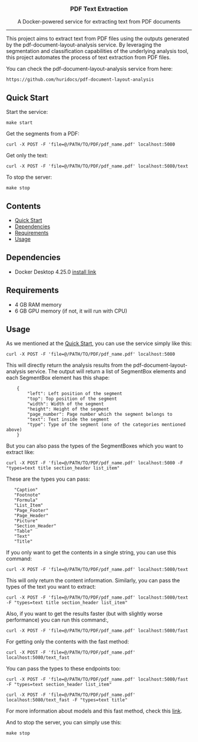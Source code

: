 <h3 align="center">PDF Text Extraction</h3>
<p align="center">A Docker-powered service for extracting text from PDF documents</p>

---
This project aims to extract text from PDF files using the outputs generated by the 
pdf-document-layout-analysis service. By leveraging the segmentation and classification capabilities of the underlying
analysis tool, this project automates the process of text extraction from PDF files.

You can check the pdf-document-layout-analysis service from here:

    https://github.com/huridocs/pdf-document-layout-analysis

## Quick Start
Start the service:

    make start

Get the segments from a PDF:

    curl -X POST -F 'file=@/PATH/TO/PDF/pdf_name.pdf' localhost:5080

Get only the text:

    curl -X POST -F 'file=@/PATH/TO/PDF/pdf_name.pdf' localhost:5080/text

To stop the server:

    make stop

## Contents
- [Quick Start](#quick-start)
- [Dependencies](#dependencies)
- [Requirements](#requirements)
- [Usage](#usage)

## Dependencies
* Docker Desktop 4.25.0 [install link](https://www.docker.com/products/docker-desktop/)

## Requirements
* 4 GB RAM memory
* 6 GB GPU memory (if not, it will run with CPU)

## Usage

As we mentioned at the [Quick Start](#quick-start), you can use the service simply like this:

    curl -X POST -F 'file=@/PATH/TO/PDF/pdf_name.pdf' localhost:5080

This will directly return the analysis results from the pdf-document-layout-analysis service. The output will return a
list of SegmentBox elements and each SegmentBox element has this shape:

        {
            "left": Left position of the segment
            "top": Top position of the segment
            "width": Width of the segment
            "height": Height of the segment
            "page_number": Page number which the segment belongs to
            "text": Text inside the segment
            "type": Type of the segment (one of the categories mentioned above)
        }


But you can also pass the types of the SegmentBoxes which you want to extract like:

    curl -X POST -F 'file=@/PATH/TO/PDF/pdf_name.pdf' localhost:5080 -F "types=text title section_header list_item"

These are the types you can pass:

       "Caption"
       "Footnote"
       "Formula"
       "List_Item"
       "Page_Footer"
       "Page_Header"
       "Picture"
       "Section_Header"
       "Table"
       "Text"
       "Title"


If you only want to get the contents in a single string, you can use this command:

    curl -X POST -F 'file=@/PATH/TO/PDF/pdf_name.pdf' localhost:5080/text

This will only return the content information. Similarly, you can pass the types of the text you want to extract:

    curl -X POST -F 'file=@/PATH/TO/PDF/pdf_name.pdf' localhost:5080/text -F "types=text title section_header list_item"


Also, if you want to get the results faster (but with slightly worse performance) you can run this command:,

    curl -X POST -F 'file=@/PATH/TO/PDF/pdf_name.pdf' localhost:5080/fast

For getting only the contents with the fast method:

    curl -X POST -F 'file=@/PATH/TO/PDF/pdf_name.pdf' localhost:5080/text_fast

You can pass the types to these endpoints too:

    curl -X POST -F 'file=@/PATH/TO/PDF/pdf_name.pdf' localhost:5080/fast -F "types=text section_header list_item"

    curl -X POST -F 'file=@/PATH/TO/PDF/pdf_name.pdf' localhost:5080/text_fast -F "types=text title"

For more information about models and this fast method, check this [link](https://github.com/huridocs/pdf-document-layout-analysis#models).


And to stop the server, you can simply use this:

    make stop

